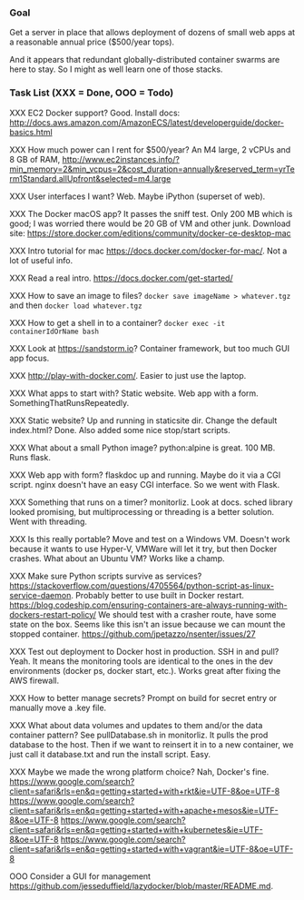 ### Goal

Get a server in place that allows deployment of dozens of small web apps at a reasonable annual price ($500/year tops).

And it appears that redundant globally-distributed container swarms are here to stay. So I might as well learn one of those stacks.

### Task List (XXX = Done, OOO = Todo)

XXX EC2 Docker support? Good. Install docs: http://docs.aws.amazon.com/AmazonECS/latest/developerguide/docker-basics.html

XXX How much power can I rent for $500/year? An M4 large, 2 vCPUs and 8 GB of RAM, http://www.ec2instances.info/?min_memory=2&min_vcpus=2&cost_duration=annually&reserved_term=yrTerm1Standard.allUpfront&selected=m4.large

XXX User interfaces I want? Web. Maybe iPython (superset of web).

XXX The Docker macOS app? It passes the sniff test. Only 200 MB which is good; I was worried there would be 20 GB of VM and other junk. Download site: https://store.docker.com/editions/community/docker-ce-desktop-mac

XXX Intro tutorial for mac https://docs.docker.com/docker-for-mac/. Not a lot of useful info.

XXX Read a real intro. https://docs.docker.com/get-started/

XXX How to save an image to files? `docker save imageName > whatever.tgz` and then `docker load whatever.tgz`

XXX How to get a shell in to a container? `docker exec -it containerIdOrName bash`

XXX Look at https://sandstorm.io? Container framework, but too much GUI app focus.

XXX http://play-with-docker.com/. Easier to just use the laptop.

XXX What apps to start with? Static website. Web app with a form. SomethingThatRunsRepeatedly.

XXX Static website? Up and running in staticsite dir. Change the default index.html? Done. Also added some nice stop/start scripts.

XXX What about a small Python image? python:alpine is great. 100 MB. Runs flask.

XXX Web app with form? flaskdoc up and running. Maybe do it via a CGI script. nginx doesn't have an easy CGI interface. So we went with Flask.

XXX Something that runs on a timer? monitorliz. Look at docs. sched library looked promising, but multiprocessing or threading is a better solution. Went with threading.

XXX Is this really portable? Move and test on a Windows VM. Doesn't work because it wants to use Hyper-V, VMWare will let it try, but then Docker crashes. What about an Ubuntu VM? Works like a champ.

XXX Make sure Python scripts survive as services? https://stackoverflow.com/questions/4705564/python-script-as-linux-service-daemon. Probably better to use built in Docker restart. https://blog.codeship.com/ensuring-containers-are-always-running-with-dockers-restart-policy/ We should test with a crasher route, have some state on the box. Seems like this isn't an issue because we can mount the stopped container. https://github.com/jpetazzo/nsenter/issues/27

XXX Test out deployment to Docker host in production. SSH in and pull? Yeah. It means the monitoring tools are identical to the ones in the dev environments (docker ps, docker start, etc.). Works great after fixing the AWS firewall.

XXX How to better manage secrets? Prompt on build for secret entry or manually move a .key file.

XXX What about data volumes and updates to them and/or the data container pattern? See pullDatabase.sh in monitorliz. It pulls the prod database to the host. Then if we want to reinsert it in to a new container, we just call it database.txt and run the install script. Easy.

XXX Maybe we made the wrong platform choice? Nah, Docker's fine.
https://www.google.com/search?client=safari&rls=en&q=getting+started+with+rkt&ie=UTF-8&oe=UTF-8
https://www.google.com/search?client=safari&rls=en&q=getting+started+with+apache+mesos&ie=UTF-8&oe=UTF-8
https://www.google.com/search?client=safari&rls=en&q=getting+started+with+kubernetes&ie=UTF-8&oe=UTF-8
https://www.google.com/search?client=safari&rls=en&q=getting+started+with+vagrant&ie=UTF-8&oe=UTF-8

OOO Consider a GUI for management https://github.com/jesseduffield/lazydocker/blob/master/README.md.